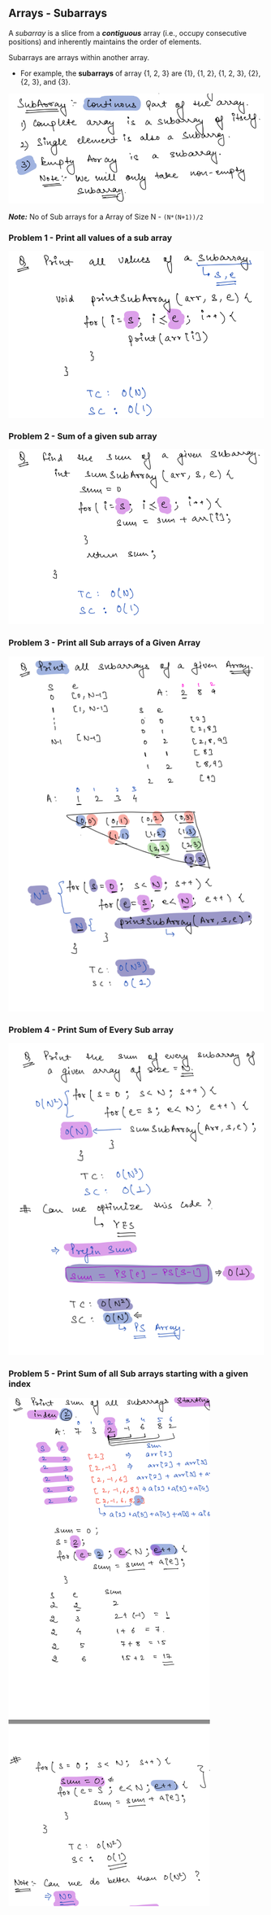 ## Arrays - Subarrays

A _subarray_ is a slice from a _**contiguous**_ array (i.e., occupy consecutive positions) and inherently maintains the
order of elements.

Subarrays are arrays within another array.

- For example, the **subarrays** of array {1, 2, 3} are {1}, {1, 2}, {1, 2, 3}, {2}, {2, 3}, and {3}.

![sub_array_defn](../assets/images/arrays/sub_array/sub_array_defn.png)

**_Note:_** No of Sub arrays for a Array of Size N - `(N*(N+1))/2`

### Problem 1 - Print all values of a sub array

![print_values_of_a_subarray](../assets/images/arrays/sub_array/print_values_of_a_subarray.png)

### Problem 2 - Sum of a given sub array

![sum_of_a_given_subarray](../assets/images/arrays/sub_array/sum_of_a_given_subarray.png)

### Problem 3 - Print all Sub arrays of a Given Array

![print_all_subarray](../assets/images/arrays/sub_array/print_all_subarray.png)

### Problem 4 - Print Sum of Every Sub array

![sum_sub_array](../assets/images/arrays/sub_array/sum_sub_array.png)

### Problem 5 - Print Sum of all Sub arrays starting with a given index

![sum_sub_arrays_starting_with_index_i](../assets/images/arrays/sub_array/sum_sub_arrays_starting_with_index_i.png)
